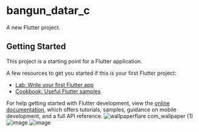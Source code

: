 # bangun_datar_c

A new Flutter project.

## Getting Started

This project is a starting point for a Flutter application.

A few resources to get you started if this is your first Flutter project:

- [Lab: Write your first Flutter app](https://docs.flutter.dev/get-started/codelab)
- [Cookbook: Useful Flutter samples](https://docs.flutter.dev/cookbook)

For help getting started with Flutter development, view the
[online documentation](https://docs.flutter.dev/), which offers tutorials,
samples, guidance on mobile development, and a full API reference.
![wallpaperflare com_wallpaper (1)](https://github.com/aldannugraha/bangun_datar/assets/115200416/08ab3df1-2ad1-4fb1-991f-a03c761b86b7)
![image](https://github.com/Riznll/bangunruang/assets/151822658/5de2e801-8177-4998-972c-f01abd95fceb)
![image](https://github.com/Riznll/bangunruang/assets/151822658/fdd4b90a-ba2a-4f5d-a675-ae915b9b281c)

